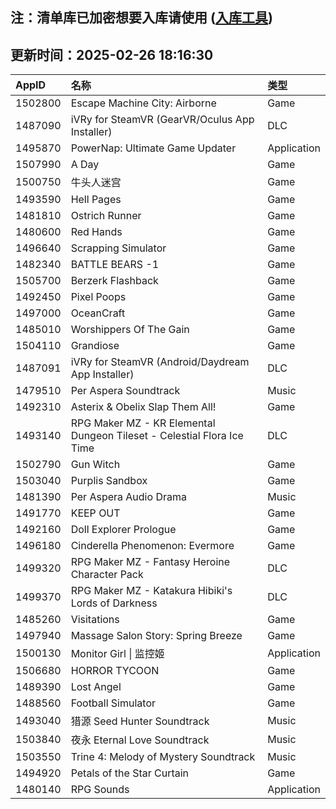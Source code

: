 ## 注：清单库已加密想要入库请使用 ([入库工具](https://github.com/BlankTMing/ManifestAutoUpdate/releases))

## 更新时间：2025-02-26 18:16:30
| AppID | 名称 | 类型  |
| :-------------------- | :----------------------------- | :----------- |
| 1502800 | Escape Machine City: Airborne| Game |
| 1487090 | iVRy for SteamVR (GearVR/Oculus App Installer)| DLC |
| 1495870 | PowerNap: Ultimate Game Updater| Application |
| 1507990 | A Day| Game |
| 1500750 | 牛头人迷宫| Game |
| 1493590 | Hell Pages| Game |
| 1481810 | Ostrich Runner| Game |
| 1480600 | Red Hands| Game |
| 1496640 | Scrapping Simulator| Game |
| 1482340 | BATTLE BEARS -1| Game |
| 1505700 | Berzerk Flashback| Game |
| 1492450 | Pixel Poops| Game |
| 1497000 | OceanCraft| Game |
| 1485010 | Worshippers Of The Gain| Game |
| 1504110 | Grandiose| Game |
| 1487091 | iVRy for SteamVR (Android/Daydream App Installer)| DLC |
| 1479510 | Per Aspera Soundtrack| Music |
| 1492310 | Asterix & Obelix Slap Them All!| Game |
| 1493140 | RPG Maker MZ - KR Elemental Dungeon Tileset - Celestial Flora Ice Time| DLC |
| 1502790 | Gun Witch| Game |
| 1503040 | Purplis Sandbox| Game |
| 1481390 | Per Aspera Audio Drama| Music |
| 1491770 | KEEP OUT| Game |
| 1492160 | Doll Explorer Prologue| Game |
| 1496180 | Cinderella Phenomenon: Evermore| Game |
| 1499320 | RPG Maker MZ - Fantasy Heroine Character Pack| DLC |
| 1499370 | RPG Maker MZ - Katakura Hibiki's Lords of Darkness| DLC |
| 1485260 | Visitations| Game |
| 1497940 | Massage Salon Story: Spring Breeze| Game |
| 1500130 | Monitor Girl \| 监控姬| Application |
| 1506680 | HORROR TYCOON| Game |
| 1489390 | Lost Angel| Game |
| 1488560 | Football Simulator| Game |
| 1493040 | 猎源 Seed Hunter Soundtrack| Music |
| 1503840 | 夜永 Eternal Love Soundtrack| Music |
| 1503550 | Trine 4: Melody of Mystery Soundtrack| Music |
| 1494920 | Petals of the Star Curtain| Game |
| 1480140 | RPG Sounds| Application |
